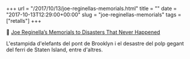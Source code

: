 +++
url = "/2017/10/13/joe-reginellas-memorials.html"
title = ""
date = "2017-10-13T12:29:00+00:00"
slug = "joe-reginellas-memorials"
tags = ["retalls"]
+++

📎 [Joe Reginella’s Memorials to Disasters That Never Happened](http://www.amusingplanet.com/2017/10/joe-reginellas-memorials-to-disasters.html)

L'estampida d'elefants del pont de Brooklyn i el desastre del polp gegant del ferri de Staten Island, entre d'altres.
